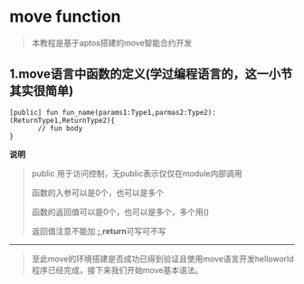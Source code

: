 # move function

> 本教程是基于aptos搭建的move智能合约开发

## 1.move语言中函数的定义(学过编程语言的，这一小节其实很简单)
```move
[public] fun fun_name(params1:Type1,parmas2:Type2):(ReturnType1,ReturnType2){
       // fun body
}
```
**说明**
> public 用于访问控制，无public表示仅仅在module内部调用
> 
> 函数的入参可以是0个，也可以是多个
> 
> 函数的返回值可以是0个，也可以是多个，多个用()
> 
> 返回值注意不能加 **;**,**return**可写可不写

---

> 至此move的环境搭建是否成功已得到验证且使用move语言开发helloworld程序已经完成，接下来我们开始move基本语法。
